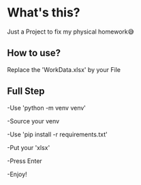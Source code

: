 # What's this?

Just a Project to fix my physical homework😅

## How to use?

Replace the 'WorkData.xlsx' by your File

## Full Step

-Use 'python -m venv venv'

-Source your venv

-Use 'pip install -r requirements.txt'

-Put your 'xlsx' 

-Press Enter

-Enjoy!

